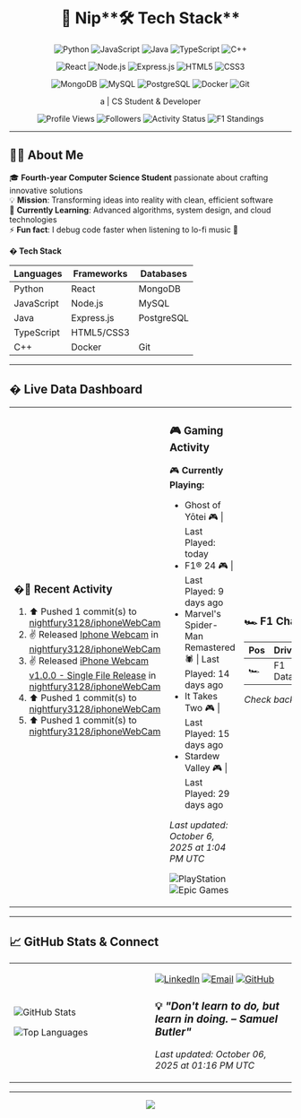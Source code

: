 <div align="center">
  
# 👋 Nip**🛠️ Tech Stack**

<div align="center">

![Python](https://img.shields.io/badge/Python-3776AB?style=flat-square&logo=python&logoColor=white)
![JavaScript](https://img.shields.io/badge/JavaScript-F7DF1E?style=flat-square&logo=javascript&logoColor=black)
![Java](https://img.shields.io/badge/Java-ED8B00?style=flat-square&logo=openjdk&logoColor=white)
![TypeScript](https://img.shields.io/badge/TypeScript-007ACC?style=flat-square&logo=typescript&logoColor=white)
![C++](https://img.shields.io/badge/C++-00599C?style=flat-square&logo=c%2B%2B&logoColor=white)

![React](https://img.shields.io/badge/React-20232A?style=flat-square&logo=react&logoColor=61DAFB)
![Node.js](https://img.shields.io/badge/Node.js-43853D?style=flat-square&logo=node.js&logoColor=white)
![Express.js](https://img.shields.io/badge/Express.js-404D59?style=flat-square)
![HTML5](https://img.shields.io/badge/HTML5-E34F26?style=flat-square&logo=html5&logoColor=white)
![CSS3](https://img.shields.io/badge/CSS3-1572B6?style=flat-square&logo=css3&logoColor=white)

![MongoDB](https://img.shields.io/badge/MongoDB-4EA94B?style=flat-square&logo=mongodb&logoColor=white)
![MySQL](https://img.shields.io/badge/MySQL-005C84?style=flat-square&logo=mysql&logoColor=white)
![PostgreSQL](https://img.shields.io/badge/PostgreSQL-316192?style=flat-square&logo=postgresql&logoColor=white)
![Docker](https://img.shields.io/badge/Docker-2496ED?style=flat-square&logo=docker&logoColor=white)
![Git](https://img.shields.io/badge/Git-F05032?style=flat-square&logo=git&logoColor=white)

</div>a | CS Student & Developer

![Profile Views](https://komarev.com/ghpvc/?username=nightfury3128&label=Profile%20views&color=0e75b6&style=flat)
![Followers](https://img.shields.io/github/followers/nightfury3128?label=Followers&style=social)
![Activity Status](https://github.com/nightfury3128/nightfury3128/actions/workflows/activity.yaml/badge.svg)
![F1 Standings](https://github.com/nightfury3128/nightfury3128/actions/workflows/f1-standings.yaml/badge.svg)

</div>

---

## 👨‍💻 About Me

🎓 **Fourth-year Computer Science Student** passionate about crafting innovative solutions  
💡 **Mission**: Transforming ideas into reality with clean, efficient software  
🌱 **Currently Learning**: Advanced algorithms, system design, and cloud technologies  
⚡ **Fun fact**: I debug code faster when listening to lo-fi music 🎵

**�️ Tech Stack**

| **Languages** | **Frameworks** | **Databases** |
|---------------|----------------|---------------|
| Python | React | MongoDB |
| JavaScript | Node.js | MySQL |
| Java | Express.js | PostgreSQL |
| TypeScript | HTML5/CSS3 | |
| C++ | Docker | Git |

</td>
</tr>
</table>

---

## � Live Data Dashboard

<table width="100%">
<tr>
<td width="33%">

### �📌 Recent Activity
<!--RECENT_ACTIVITY:start-->
1. ⬆️ Pushed 1 commit(s) to [nightfury3128/iphoneWebCam](https://github.com/nightfury3128/iphoneWebCam)
2. ✌️ Released [Iphone Webcam](https://github.com/nightfury3128/iphoneWebCam/releases/tag/v2.0.0) in [nightfury3128/iphoneWebCam](https://github.com/nightfury3128/iphoneWebCam)
3. ✌️ Released [iPhone Webcam v1.0.0 - Single File Release](https://github.com/nightfury3128/iphoneWebCam/releases/tag/v2.0.0) in [nightfury3128/iphoneWebCam](https://github.com/nightfury3128/iphoneWebCam)
4. ⬆️ Pushed 1 commit(s) to [nightfury3128/iphoneWebCam](https://github.com/nightfury3128/iphoneWebCam)
5. ⬆️ Pushed 1 commit(s) to [nightfury3128/iphoneWebCam](https://github.com/nightfury3128/iphoneWebCam)
<!--RECENT_ACTIVITY:end-->

</td>
<td width="33%">

### 🎮 Gaming Activity
<!--PSN_ACTIVITY:start-->
🎮 **Currently Playing:**
- Ghost of Yōtei 🎮 | Last Played: today
- F1® 24 🎮 | Last Played: 9 days ago
- Marvel's Spider-Man Remastered 🕷️ | Last Played: 14 days ago
- It Takes Two 🎮 | Last Played: 15 days ago
- Stardew Valley 🎮 | Last Played: 29 days ago

*Last updated: October 6, 2025 at 1:04 PM UTC*
<!--PSN_ACTIVITY:end-->

![PlayStation](https://img.shields.io/badge/PlayStation-003791?style=flat&logo=playstation&logoColor=white)
![Epic Games](https://img.shields.io/badge/Epic%20Games-313131?style=flat&logo=epic-games&logoColor=white)

</td>
<td width="33%">

### 🏎️ F1 Championship
<!--F1_STANDINGS:start-->
| Pos | Driver | Team | Points |
|-----|--------|------|--------|
| 🏎️ | F1 Data | Temporarily | Unavailable |

*Check back soon for live standings*
<!--F1_STANDINGS:end-->

</td>
</tr>
</table>

---

## 📈 GitHub Stats & Connect

<table width="100%">
<tr>
<td width="50%">

![GitHub Stats](https://github-readme-stats.vercel.app/api?username=nightfury3128&show_icons=true&theme=radical&count_private=true&hide=stars&border_radius=8&cache_seconds=1800)

![Top Languages](https://github-readme-stats.vercel.app/api/top-langs/?username=nightfury3128&layout=compact&theme=radical&hide=html,css&langs_count=6&border_radius=8&cache_seconds=1800)

</td>
<td width="50%">

[![LinkedIn](https://img.shields.io/badge/LinkedIn-0077B5?style=for-the-badge&logo=linkedin&logoColor=white)](https://www.linkedin.com/in/nipun-chandra)
[![Email](https://img.shields.io/badge/Email-D14836?style=for-the-badge&logo=gmail&logoColor=white)](mailto:chandrnu@mail.uc.edu)
[![GitHub](https://img.shields.io/badge/GitHub-100000?style=for-the-badge&logo=github&logoColor=white)](https://github.com/nightfury3128)

<!--DYNAMIC_QUOTE:start-->
### 💡 *"Don't learn to do, but learn in doing. – Samuel Butler"*

*Last updated: October 06, 2025 at 01:16 PM UTC*
<!--DYNAMIC_QUOTE:end-->

</td>
</tr>
</table>

---

<div align="center">
<img src="https://capsule-render.vercel.app/api?type=waving&color=gradient&height=60&section=footer"/>
</div>

